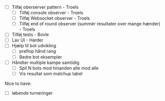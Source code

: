 - [ ] Tilføj oberserver pattern - Troels
  - [ ] Tilføj console observer - Troels
  - [ ] Tilføj Websocket observer - Troels
  - [ ] Tilføj end of round observer (summér resultater over mange hænder) - Troels
- [ ] Tilføj tests - Bovle
- [ ] Lav UI - Harder
- [ ] Hjælp til bot udvikling
  - [ ] preflop hånd rang 
  - [ ] Bedre bot eksempler
- [ ] Håndter multiple kampe samtidig
  - [ ] Spil N bots mod hinanden alle mod alle
  - [ ] Vis resultat som matchup tabel

Nice to have:

- [ ] løbende turneringer
